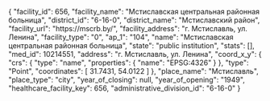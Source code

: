 {
    "facility_id": 656,
    "facility_name": "Мстиславская центральная районная больница",
    "district_id": "6-16-0",
    "district_name": "Мстиславский район",
    "facility_url": "https:\/\/mscrb.by\/",
    "facility_address": "г. Мстиславль, ул. Ленина",
    "facility_type": "0",
    "ap_1": "104",
    "name": "Мстиславская центральная районная больница",
    "state": "public institution",
    "stats": [],
    "med_id": 10214551,
    "address": "г. Мстиславль, ул. Ленина",
    "coord_x_y": {
        "crs": {
            "type": "name",
            "properties": {
                "name": "EPSG:4326"
            }
        },
        "type": "Point",
        "coordinates": [
            31.7431,
            54.0122
        ]
    },
    "place_name": "Мстиславль",
    "place_type": "city",
    "year_of_closing": null,
    "year_of_opening": "1949",
    "healthcare_facility_key": 656,
    "administrative_division_id": "6-16-0"
}